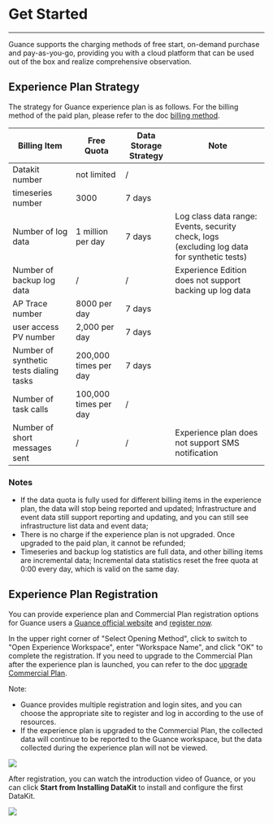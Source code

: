 # Get Started
---

Guance supports the charging methods of free start, on-demand purchase and pay-as-you-go, providing you with a cloud platform that can be used out of the box and realize comprehensive observation.

## Experience Plan Strategy
The strategy for Guance experience plan is as follows. For the billing method of the paid plan, please refer to the doc [billing method](../billing/billing-method/index.md).

| **Billing Item** | **Free Quota** | **Data Storage Strategy** | **Note** |
| --- | --- | --- | --- |
| Datakit number | not limited | / |  |
| timeseries number | 3000 | 7 days |  |
| Number of log data | 1 million per day | 7 days | Log class data range: Events, security check, logs (excluding log data for synthetic tests) |
| Number of backup log data | / | / | Experience Edition does not support backing up log data |
| AP Trace number | 8000 per day | 7 days |  |
| user access PV number | 2,000 per day | 7 days |  |
| Number of synthetic tests dialing tasks | 200,000 times per day | 7 days |  |
| Number of task calls | 100,000 times per day | / |  |
| Number of short messages sent | / | / | Experience plan does not support SMS notification |


### Notes

- If the data quota is fully used for different billing items in the experience plan, the data will stop being reported and updated; Infrastructure and event data still support reporting and updating, and you can still see infrastructure list data and event data;
- There is no charge if the experience plan is not upgraded. Once upgraded to the paid plan, it cannot be refunded;
- Timeseries and backup log statistics are full data, and other billing items are incremental data; Incremental data statistics reset the free quota at 0:00 every day, which is valid on the same day.


## Experience Plan Registration

You can provide experience plan and Commercial Plan registration options for Guance users a [Guance official website](https://www.guance.com/) and [register now](https://auth.guance.com/businessRegister).

In the upper right corner of "Select Opening Method", click to switch to "Open Experience Workspace", enter "Workspace Name", and click "OK" to complete the registration. If you need to upgrade to the Commercial Plan after the experience plan is launched, you can refer to the doc [upgrade Commercial Plan](commercial-plan.md).

Note:

- Guance provides multiple registration and login sites, and you can choose the appropriate site to register and log in according to the use of resources.
- If the experience plan is upgraded to the Commercial Plan, the collected data will continue to be reported to the Guance workspace, but the data collected during the experience plan will not be viewed.

![](img/8.register_5.png)

After registration, you can watch the introduction video of Guance, or you can click **Start from Installing DataKit** to install and configure the first DataKit.

![](img/1-free-start-1109.png)







